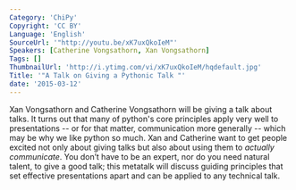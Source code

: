 ```yaml
---
Category: 'ChiPy'
Copyright: 'CC BY'
Language: 'English'
SourceUrl: '"http://youtu.be/xK7uxQkoIeM"'
Speakers: [Catherine Vongsathorn, Xan Vongsathorn]
Tags: []
ThumbnailUrl: 'http://i.ytimg.com/vi/xK7uxQkoIeM/hqdefault.jpg'
Title: '"A Talk on Giving a Pythonic Talk "'
date: '2015-03-12'
---
```

Xan Vongsathorn and Catherine Vongsathorn will be giving a talk about talks. It turns out that many of python's core principles apply very well to presentations -- or for that matter, communication more generally -- which may be why we like python so much. Xan and Catherine want to get people excited not only about giving talks but also about using them to *actually communicate*. You don’t have to be an expert, nor do you need natural talent, to give a good talk; this metatalk will discuss guiding principles that set effective presentations apart and can be applied to any technical talk.
